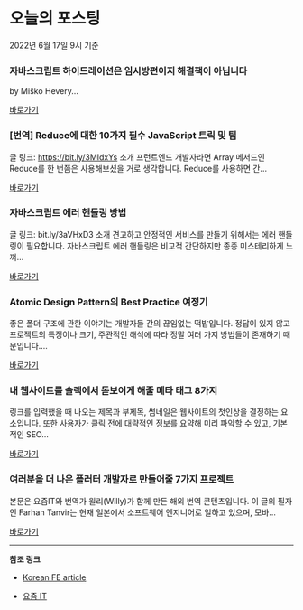# 오늘의 포스팅 
2022년 6월 17일 9시 기준 

###  자바스크립트 하이드레이션은 임시방편이지 해결책이 아닙니다 

 by Miško Hevery... 

 [바로가기](https://kofearticle.substack.com/p/korean-fe-article--093) 

### [번역] Reduce에 대한 10가지 필수 JavaScript 트릭 및 팁 

 글 링크: https://bit.ly/3MIdxYs 소개 프런트엔드 개발자라면 Array 메서드인 Reduce를 한 번쯤은 사용해보셨을 거로 생각합니다. Reduce를 사용하면 간... 

 [바로가기](https://kofearticle.substack.com/p/-reduce-10-javascript-) 

###  자바스크립트 에러 핸들링 방법 

 글 링크: bit.ly/3aVHxD3 소개 견고하고 안정적인 서비스를 만들기 위해서는 에러 핸들링이 필요합니다. 자바스크립트 에러 핸들링은 비교적 간단하지만 종종 미스테리하게 느껴... 

 [바로가기](https://kofearticle.substack.com/p/korean-fe-article--e82) 

### Atomic Design Pattern의 Best Practice 여정기 

 좋은 폴더 구조에 관한 이야기는 개발자들 간의 끊임없는 떡밥입니다. 정답이 있지 않고 프로젝트의 특징이나 크기, 주관적인 해석에 따라 정말 여러 가지 방법들이 존재하기 때문입니다.... 

 [바로가기](https://yozm.wishket.com/magazine/detail/1531/) 

### 내 웹사이트를 슬랙에서 돋보이게 해줄 메타 태그 8가지 

 링크를 입력했을 때 나오는 제목과 부제목, 썸네일은 웹사이트의 첫인상을 결정하는 요소입니다. 또한 사용자가 클릭 전에 대략적인 정보를 요약해 미리 파악할 수 있고, 기본적인 SEO... 

 [바로가기](https://yozm.wishket.com/magazine/detail/1526/) 

### 여러분을 더 나은 플러터 개발자로 만들어줄 7가지 프로젝트 

 본문은 요즘IT와 번역가 윌리(Willy)가 함께 만든 해외 번역 콘텐츠입니다. 이 글의 필자인 Farhan Tanvir는 현재 일본에서 소프트웨어 엔지니어로 일하고 있으며, 모바... 

 [바로가기](https://yozm.wishket.com/magazine/detail/1525/) 

---

**참조 링크**

- [Korean FE article](https://kofearticle.substack.com) 

- [요즘 IT](https://yozm.wishket.com/magazine) 

